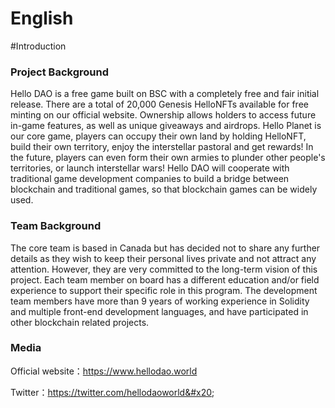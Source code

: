 # English

\#Introduction

### Project Background

Hello DAO is a free game built on BSC with a completely free and fair initial release. There are a total of 20,000 Genesis HelloNFTs available for free minting on our official website. Ownership allows holders to access future in-game features, as well as unique giveaways and airdrops. Hello Planet is our core game, players can occupy their own land by holding HelloNFT, build their own territory, enjoy the interstellar pastoral and get rewards! In the future, players can even form their own armies to plunder other people's territories, or launch interstellar wars! Hello DAO will cooperate with traditional game development companies to build a bridge between blockchain and traditional games, so that blockchain games can be widely used.

### Team Background

The core team is based in Canada but has decided not to share any further details as they wish to keep their personal lives private and not attract any attention. However, they are very committed to the long-term vision of this project. Each team member on board has a different education and/or field experience to support their specific role in this program. The development team members have more than 9 years of working experience in Solidity and multiple front-end development languages, and have participated in other blockchain related projects.

### Media

Official website：https://www.hellodao.world

Twitter：https://twitter.com/hellodaoworld&#x20;

